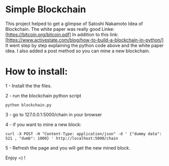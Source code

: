 # Simple Blockchain 
This project helped to get a glimpse of Satoshi Nakamoto Idea of Blockchain.
The white paper was really good Linke: [https://bitcoin.org/bitcoin.pdf] 
In addition to this link: [https://www.activestate.com/blog/how-to-build-a-blockchain-in-python/]
It went step by step explaining the python code above and the white paper idea.
I also added a post method so you can mine a new blockchain. 

# How to install:
1 - Install the the files.

2 - run the blockchain python script 
  ```
  python blockchain.py
  ```
3 - go to 127.0.0.1:5000/chain in your browser

4 - if you want to mine a new block:
  ```
  curl -X POST -H "Content-Type: application/json" -d ' {"dummy data": 521 , "dumb": 1000} ' http://localhost:5000/chain
  ```
  
  
5 - Refresh the page and you will get the new mined block.


Enjoy =) !


